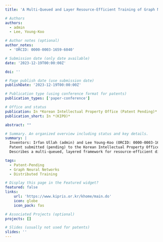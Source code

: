 ```yaml
---
title: 'A Multi-Queued and Layer Resource-Efficient Training of Graph Neural Networks over Multiple GPUs'

# Authors
authors:
  - admin
  - Lee, Young-Koo

# Author notes (optional)
author_notes:
  - 'ORCID: 0000-0003-1659-6040'

# Submission date (only date available)
date: '2023-12-19T00:00:00Z'

doi: ''

# Page publish date (use submission date)
publishDate: '2023-12-19T00:00:00Z'

# Publication type (using conference format for patents)
publication_types: ['paper-conference']

# Office and status
publication: In *Korean Intellectual Property Office (Patent Pending)*
publication_short: In *(KIPO)*

abstract: ""

# Summary. An organized overview including status and key details.
summary: |
  Inventors: Irfan Ullah (admin) and Lee Young-Koo (ORCID: 0000-0003-1659-6040).  
  Patent submitted (pending) to the Korean Intellectual Property Office on December 19, 2023.  
  Describes a multi-queued, layered framework for resource-efficient distributed training of Graph Neural Networks across multiple GPUs.

tags:
  - Patent-Pending
  - Graph Neural Networks
  - Distributed Training

# Display this page in the Featured widget?
featured: false
links:
    url: 'https://www.kipris.or.kr/khome/main.do'
    icon: globe
    icon_pack: fas

# Associated Projects (optional)
projects: []

# Slides (usually not used for patents)
slides: ''
---
```

